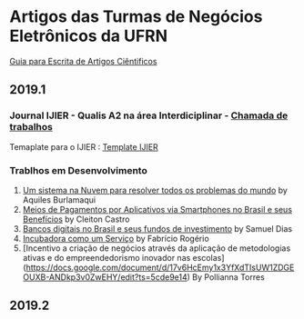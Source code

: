 
# Artigos das Turmas de Negócios Eletrônicos da UFRN

[Guia para Escrita de Artigos Ciêntificos](https://docs.google.com/document/d/1EO0oFDhCDIrdFhSuv943vHrbwlfDpdVDLcz__mHHJdA)


## 2019.1
### Journal IJIER - Qualis A2 na área Interdiciplinar - [Chamada de trabalhos](https://ijier.net/ijier/cfp)
Temaplate para o IJIER : [Template IJIER](https://docs.google.com/document/d/1pVRtEzSiuonfiS08IcdXQHXIYctiCQYpjothuQtrn7k)

### Trablhos em Desenvolvimento

1. [Um sistema na Nuvem para resolver todos os problemas do mundo](https://docs.google.com/document/d/1pVRtEzSiuonfiS08IcdXQHXIYctiCQYpjothuQtrn7k/edit) by Aquiles Burlamaqui
1. [Meios de Pagamentos por Aplicativos via Smartphones no Brasil e seus Benefícios](https://docs.google.com/document/d/1L0_j7MGlVGo2W2eEQm0NwzhgRdqmkm1di42bexq8eCo/edit?usp=sharing) by Cleiton Castro
1. [Bancos digitais no Brasil e seus fundos de investimento](https://docs.google.com/document/d/1Sd-4WvsLIMGwt3yOobKzjFRftkIFocMKKmaGLaV8omk/edit?usp=sharing) by Samuel Dias
1. [Incubadora como um Serviço](https://docs.google.com/document/d/11viSMJb7hw3z4S7byjXUgOWak0u3CKREky9sEldvPuc/edit?usp=sharing) by Fabrício Rogério
1. [Incentivo a criação de negócios através da aplicação de metodologias ativas e do empreendedorismo inovador nas escolas] (https://docs.google.com/document/d/17v6HcEmy1x3YfXdTIsUW1ZDGEOUXB-ANDkp3v0ZwEHY/edit?ts=5cde9e14) By Pollianna Torres

## 2019.2

